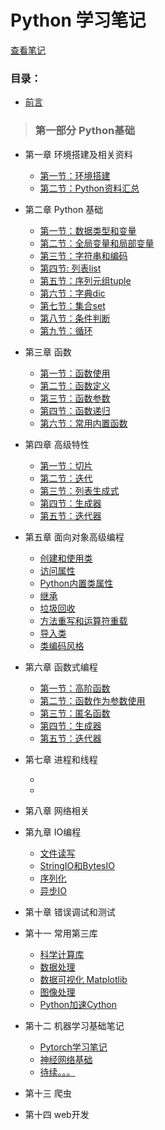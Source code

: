 # Python 学习笔记

[查看笔记](http://nbviewer.jupyter.org/github/ZhengHui-Z/PythonNoteForZZH/blob/master/index.ipynb)


### 目录：
- [前言](Preface.ipynb)
> ### 第一部分 Python基础
- 第一章 环境搭建及相关资料
    - [第一节：环境搭建](01-PythonEnvironmentAndResources/Enviroment.ipynb)
    - [第二节：Python资料汇总](01-EnvironmentAndResources/Resources.ipynb)
- 第二章 Python 基础
    - [第一节：数据类型和变量](02-PythonBasics/变量和数据类型.ipynb)
    - [第二节：全局变量和局部变量](02-PythonBasics/全局变量和局部变量.ipynb)
    - [第三节：字符串和编码](02-PythonBasics/字符串和编码.ipynb)
    - [第四节: 列表list](02-PythonBasics/列表list.ipynb)
    - [第五节：序列元组tuple](02-PythonBasics/序列元组tuple.ipynb)
    - [第六节：字典dic](02-PythonBasics/字典dic.ipynb)
    - [第七节：集合set](02-PythonBasics/集合set.ipynb)
    - [第八节：条件判断](02-PythonBasics/条件判断.ipynb)
    - [第九节：循环](02-PythonBasics/循环.ipynb)
- 第三章 函数
    - [第一节：函数使用](03-PythonFunction/函数使用.ipynb)
    - [第二节：函数定义](03-PythonFunction/函数定义.ipynb)
    - [第三节：函数参数](03-PythonFunction/函数参数.ipynb)
    - [第四节：函数递归](03-PythonFunction/函数递归.ipynb)
    - [第六节：常用内置函数](03-PythonFunction/Python%20Built-in%20function/index.ipynb)
- 第四章 高级特性
    - [第一节：切片](04-PythonAdvancedFeatures/切片.ipynb)
    - [第二节：迭代](04-PythonAdvancedFeatures/迭代.ipynb)
    - [第三节：列表生成式](04-PythonAdvancedFeatures/列表生成式.ipynb)
    - [第四节：生成器](04-PythonAdvancedFeatures/生成器.ipynb)
    - [第五节：迭代器](04-PythonAdvancedFeatures/迭代器.ipynb)
    
- 第五章 面向对象高级编程
    - [创建和使用类](05-PythonObject-oriented/创建和使用类.ipynb)
    - [访问属性](05-PythonObject-oriented/访问属性.ipynb)
    - [Python内置类属性](05-PythonObject-oriented/Python内置类属性.ipynb)
    - [继承](05-PythonObject-oriented/继承.ipynb)
    - [垃圾回收](05-PythonObject-oriented/垃圾回收.ipynb)
    - [方法重写和运算符重载](05-PythonObject-oriented/方法重写和运算符重载.ipynb)
    - [导入类](05-PythonObject-oriented/导入类.ipynb)
    - [类编码风格](05-PythonObject-oriented/类编码风格.ipynb)
    
- 第六章 函数式编程
    - [第一节：高阶函数](06-PythonFunctionalProgramming/高阶函数.ipynb)
    - [第二节：函数作为参数使用](06-PythonFunctionalProgramming/函数作为参数使用.ipynb)
    - [第三节：匿名函数](06-PythonFunctionalProgramming/匿名函数.ipynb)
    - [第四节：生成器](06-PythonFunctionalProgramming/生成器.ipynb)
    - [第五节：迭代器](06-PythonFunctionalProgramming/迭代器.ipynb)

- 第七章 进程和线程
    - []()
    - []()
- 第八章 网络相关

- 第九章 IO编程
    - [文件读写](09-IO-programming/文件读写.ipynb)
    - [StringIO和BytesIO](09-IO-programming/StringIO和BytesIO.ipynb)
    - [序列化](09-IO-programming/序列化.ipynb)
    - [异步IO](09-IO-programming/异步IO.ipynb)
- 第十章 错误调试和测试

- 第十一 常用第三库
    - [科学计算库](11-PythonThird-partyLibraries/01-ScientificComputing/index.ipynb)
    - [数据处理](11-PythonThird-partyLibraries/02-DataProcessing/index.ipynb)
    - [数据可视化 Matplotlib](11-PythonThird-partyLibraries/03-DataVisualization/Matplotlib/index.ipynb)
    - [图像处理](11-PythonThird-partyLibraries/04-ImageProcessing/index.ipynb)
    - [Python加速Cython](11-PythonThird-partyLibraries\05-Cython)
- 第十二 机器学习基础笔记
    - [Pytorch学习笔记]()
    - [神经网络基础]()
    - [待续。。。]()

- 第十三 爬虫

- 第十四 web开发

